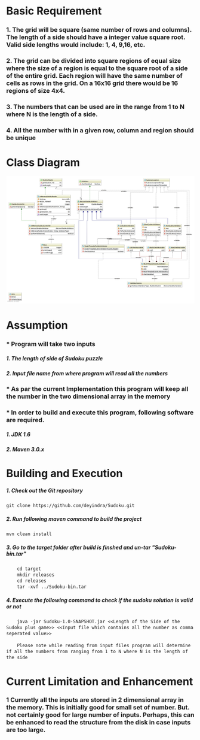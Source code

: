 Basic Requirement
============================
### 1. The grid will be square (same number of rows and columns). The length of a side should have a integer value square root. Valid side lengths would include: 1, 4, 9,16, etc.
### 2. The grid can be divided into square regions of equal size where the size of a region is equal to the square root of a side of the entire grid. Each region will have the same number of cells as rows in the grid. On a 16x16 grid there would be 16 regions of size 4x4.
### 3. The numbers that can be used are in the range from 1 to N where N is the length of a side.
### 4. All the number with in a given row, column and region should be unique 
 
 Class Diagram
============================
![class diagram](Sudoku.jpg)

Assumption
=====================
### * Program will take two inputs
##### 1. The length of side of Sudoku puzzle
##### 2. Input file name from where program will read all the numbers 
 
### * As par the current Implementation this program will keep all the number in the two dimensional array in the memory

### * In order to build and execute this program, following software are required.
##### 1. JDK 1.6
##### 2. Maven 3.0.x


Building and Execution
=======================
##### 1. Check out the Git repository
    git clone https://github.com/deyindra/Sudoku.git
    
##### 2. Run following maven command to build the project
    mvn clean install

##### 3. Go to the target folder after build is finshed and un-tar "Sudoku-bin.tar"
        cd target
        mkdir releases
        cd releases
        tar -xvf ../Sudoku-bin.tar
        
##### 4. Execute the following command to check if the sudoku solution is valid or not
        java -jar Sudoku-1.0-SNAPSHOT.jar <<Length of the Side of the Sudoku plus game>> <<Input file which contains all the number as comma seperated value>>

        Please note while reading from input files program will determine if all the numbers from ranging from 1 to N where N is the length of the side


        
Current Limitation and Enhancement
===================================
        
### 1 Currently all the inputs are stored in 2 dimensional array in the memory. This is initially good for small set of number. But. not certainly good for large number of inputs. Perhaps, this can be enhanced to read the structure from the disk in case inputs are too large.
  
